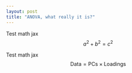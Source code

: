 ```yaml
---
layout: post
title: "ANOVA, what really it is?"
---
```


Test math jax
$$a^2 + b^2 = c^2$$

Test math jax
$$ \mathsf{Data = PCs} \times \mathsf{Loadings} $$
